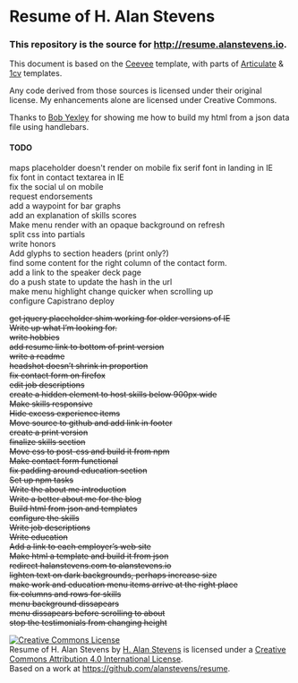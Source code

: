 Resume of H. Alan Stevens
=========================

### This repository is the source for http://resume.alanstevens.io.  

This document is based on the [Ceevee](http://www.styleshout.com/free-templates/ceevee/) template, with parts of [Articulate](https://wrapbootstrap.com/theme/articulate-resume-portfolio-WB0N5LC7P) &
[1cv](http://themeforest.net/item/1cv-one-page-responsive-resume-template/6696960) templates.

Any code derived from those sources is licensed under their original license. My enhancements alone are licensed under Creative Commons.

Thanks to [Bob Yexley](https://github.com/ryexley/resume) for showing me how to build my html from a json data file using handlebars.

#### TODO
maps placeholder doesn't render on mobile
fix serif font in landing in IE  
fix font in contact textarea in IE  
fix the social ul on mobile  
request endorsements  
add a waypoint for bar graphs  
add an explanation of skills scores  
Make menu render with an opaque background on refresh  
split css into partials  
write honors  
Add glyphs to section headers (print only?)  
find some content for the right column of the contact form.  
add a link to the speaker deck page  
do a push state to update the hash in the url  
make menu highlight change quicker when scrolling up  
configure Capistrano deploy  

~~get jquery placeholder shim working for older versions of IE~~  
~~Write up what I’m looking for.~~  
~~write hobbies~~  
~~add resume link to bottom of print version~~  
~~write a readme~~  
~~headshot doesn’t shrink in proportion~~  
~~fix contact form on firefox~~  
~~edit job descriptions~~  
~~create a hidden element to host skills below 900px wide~~  
~~Make skills responsive~~  
~~Hide excess experience items~~  
~~Move source to github and add link in footer~~  
~~create a print version~~  
~~finalize skills section~~  
~~Move css to post-css and build it from npm~~  
~~Make contact form functional~~  
~~fix padding around education section~~  
~~Set up npm tasks~~  
~~Write the about me introduction~~  
~~Write a better about me for the blog~~  
~~Build html from json and templates~~  
~~configure the skills~~  
~~Write job descriptions~~  
~~Write education~~  
~~Add a link to each employer’s web site~~  
~~Make html a template and build it from json~~  
~~redirect halanstevens.com to alanstevens.io~~  
~~lighten text on dark backgrounds, perhaps increase size~~  
~~make work and education menu items arrive at the right place~~  
~~fix columns and rows for skills~~  
~~menu background dissapears~~  
~~menu dissapears before scrolling to about~~  
~~stop the testimonials from changing height~~  

<a rel="license" href="http://creativecommons.org/licenses/by/4.0/"><img alt="Creative Commons License" style="border-width:0" src="https://i.creativecommons.org/l/by/4.0/88x31.png" /></a><br /><span xmlns:dct="http://purl.org/dc/terms/" href="http://purl.org/dc/dcmitype/Text" property="dct:title" rel="dct:type">Resume of H. Alan Stevens</span> by <a xmlns:cc="http://creativecommons.org/ns#" href="http://alanstevens.io" property="cc:attributionName" rel="cc:attributionURL">H. Alan Stevens</a> is licensed under a <a rel="license" href="http://creativecommons.org/licenses/by/4.0/">Creative Commons Attribution 4.0 International License</a>.<br />Based on a work at <a xmlns:dct="http://purl.org/dc/terms/" href=".https://github.com/alanstevens/resume" rel="dct:source">https://github.com/alanstevens/resume</a>.
